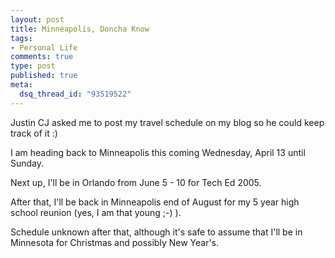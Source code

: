 ```yaml
--- 
layout: post
title: Minneapolis, Doncha Know
tags: 
- Personal Life
comments: true
type: post
published: true
meta: 
  dsq_thread_id: "93519522"
---
```

Justin CJ asked me to post my travel schedule on my blog so he could keep track of it :)

  I am heading back to Minneapolis this coming Wednesday, April 13 until Sunday.

  Next up, I'll be in Orlando from June 5 - 10 for Tech Ed 2005.

  After that, I'll be back in Minneapolis end of August for my 5 year high school reunion (yes, I am that young ;-) ).

  Schedule unknown after that, although it's safe to assume that I'll be in Minnesota for Christmas and possibly New Year's.
